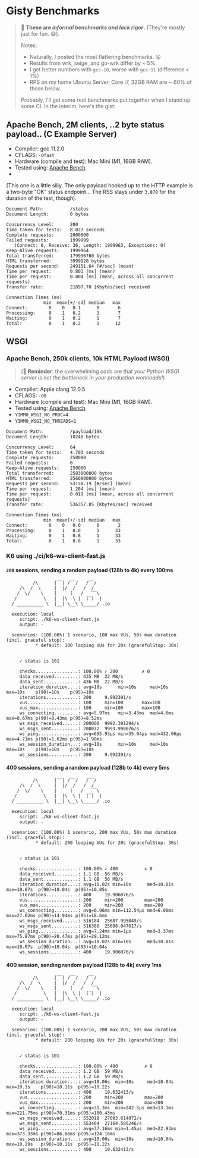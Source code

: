 # Gisty Benchmarks

> :construction: **These are _informal benchmarks and lack rigor_.** (They're
> mostly just for fun. :smile:).
>
> Notes:
>
> - Naturally, I posted the most flattering benchmarks. :stuck_out_tongue_winking_eye:
> - Results from wrk, seige, and go-wrk differ by ~ 5%.
> - I get better numbers with `gcc-10`, worse with `gcc-11` (difference < 1%)
> - RPS on my home Ubuntu Server, Core i7, 32GB RAM are ~ 60% of those below.
>
> Probably, I'll get some _real_ benchmarks put together when I stand up some
> CI. In the interim, here's the gist:


## Apache Bench, 2M clients, ..2 byte status payload.. (C Example Server)

- Compiler: gcc 11.2.0
- CFLAGS: `-Ofast`
- Hardware (compile and test):  Mac Mini (M1, 16GB RAM).
- Tested using: [Apache Bench](https://httpd.apache.org/docs/2.4/programs/ab.html).
-
(This one is a little silly. The only payload hooked up to the HTTP example
is a two-byte "OK" status endpoint... The RSS stays under `3,870` for the
duration of the test, though).

```
Document Path:          /status
Document Length:        0 bytes

Concurrency Level:      200
Time taken for tests:   8.027 seconds
Complete requests:      2000000
Failed requests:        1999999
   (Connect: 0, Receive: 36, Length: 1999963, Exceptions: 0)
Keep-Alive requests:    1999964
Total transferred:      179996760 bytes
HTML transferred:       3999928 bytes
Requests per second:    249151.64 [#/sec] (mean)
Time per request:       0.803 [ms] (mean)
Time per request:       0.004 [ms] (mean, across all concurrent requests)
Transfer rate:          21897.70 [Kbytes/sec] received

Connection Times (ms)
              min  mean[+/-sd] median   max
Connect:        0    0   0.1      0       6
Processing:     0    1   0.2      1       7
Waiting:        0    1   0.2      1       7
Total:          0    1   0.2      1      12
```

## WSGI

### Apache Bench, 250k clients, 10k HTML Payload (WSGI)

> (:wave: **Reminder**: the overwhelming odds are that _your Python WSGI server
> is not the bottleneck in your production workloads!_)

- Compiler: Apple clang 12.0.5
- CFLAGS: `-O0`
- Hardware (compile and test):  Mac Mini (M1, 16GB RAM).
- Tested using: [Apache Bench](https://httpd.apache.org/docs/2.4/programs/ab.html).
- `YIMMO_WSGI_NO_PROC=4`
- `YIMMO_WSGI_NO_THREADS=1`

```
Document Path:          /payload/10k
Document Length:        10240 bytes

Concurrency Level:      64
Time taken for tests:   4.703 seconds
Complete requests:      250000
Failed requests:        0
Keep-Alive requests:    250000
Total transferred:      2583000000 bytes
HTML transferred:       2560000000 bytes
Requests per second:    53158.19 [#/sec] (mean)
Time per request:       1.204 [ms] (mean)
Time per request:       0.019 [ms] (mean, across all concurrent requests)
Transfer rate:          536357.85 [Kbytes/sec] received

Connection Times (ms)
              min  mean[+/-sd] median   max
Connect:        0    0   0.0      0       2
Processing:     0    1   0.8      1      33
Waiting:        0    1   0.8      1      33
Total:          0    1   0.8      1      33
```

### K6 using ./ci/k6-ws-client-fast.js

#### `200` sessions, sending a random payload (128b to 4k) every 100ms

```
          /\      |‾‾| /‾‾/   /‾‾/
     /\  /  \     |  |/  /   /  /
    /  \/    \    |     (   /   ‾‾\
   /          \   |  |\  \ |  (‾)  |
  / __________ \  |__| \__\ \_____/ .io

  execution: local
     script: ./k6-ws-client-fast.js
     output: -

  scenarios: (100.00%) 1 scenario, 100 max VUs, 50s max duration (incl. graceful stop):
           * default: 100 looping VUs for 20s (gracefulStop: 30s)


     ✓ status is 101

     checks................: 100.00% ✓ 200         ✗ 0
     data_received.........: 435 MB  22 MB/s
     data_sent.............: 436 MB  22 MB/s
     iteration_duration....: avg=10s      min=10s     med=10s      max=10s    p(90)=10s    p(95)=10s
     iterations............: 200     9.992391/s
     vus...................: 100     min=100       max=100
     vus_max...............: 100     min=100       max=100
     ws_connecting.........: avg=5.97ms   min=3.43ms  med=4.6ms    max=8.67ms p(90)=8.43ms p(95)=8.52ms
     ws_msgs_received......: 200000  9992.391294/s
     ws_msgs_sent..........: 200032  9993.990076/s
     ws_ping...............: avg=695.93µs min=35.04µs med=432.06µs max=4.71ms p(90)=1.62ms p(95)=1.98ms
     ws_session_duration...: avg=10s      min=10s     med=10s      max=10s    p(90)=10s    p(95)=10s
     ws_sessions...........: 200     9.992391/s
```


#### 400 sessions, sending a random payload (128b to 4k) every 5ms

```
          /\      |‾‾| /‾‾/   /‾‾/
     /\  /  \     |  |/  /   /  /
    /  \/    \    |     (   /   ‾‾\
   /          \   |  |\  \ |  (‾)  |
  / __________ \  |__| \__\ \_____/ .io

  execution: local
     script: ./k6-ws-client-fast.js
     output: -

  scenarios: (100.00%) 1 scenario, 200 max VUs, 50s max duration (incl. graceful stop):
           * default: 200 looping VUs for 20s (gracefulStop: 30s)


     ✓ status is 101

     checks................: 100.00% ✓ 400          ✗ 0
     data_received.........: 1.1 GB  56 MB/s
     data_sent.............: 1.1 GB  56 MB/s
     iteration_duration....: avg=10.02s min=10s      med=10.01s max=10.07s  p(90)=10.04s  p(95)=10.05s
     iterations............: 400     19.906076/s
     vus...................: 200     min=200        max=200
     vus_max...............: 200     min=200        max=200
     ws_connecting.........: avg=6.96ms min=112.54µs med=6.08ms max=27.02ms p(90)=14.94ms p(95)=18.6ms
     ws_msgs_received......: 516184  25687.995049/s
     ws_msgs_sent..........: 516386  25698.047617/s
     ws_ping...............: avg=7.24ms min=1µs      med=3.37ms max=75.87ms p(90)=20.47ms p(95)=29.12ms
     ws_session_duration...: avg=10.02s min=10s      med=10.01s max=10.07s  p(90)=10.04s  p(95)=10.04s
     ws_sessions...........: 400     19.906076/s
```


#### 400 session, sending random payload (128b to 4k) every 1ms

```
          /\      |‾‾| /‾‾/   /‾‾/
     /\  /  \     |  |/  /   /  /
    /  \/    \    |     (   /   ‾‾\
   /          \   |  |\  \ |  (‾)  |
  / __________ \  |__| \__\ \_____/ .io

  execution: local
     script: ./k6-ws-client-fast.js
     output: -

  scenarios: (100.00%) 1 scenario, 200 max VUs, 50s max duration (incl. graceful stop):
           * default: 200 looping VUs for 20s (gracefulStop: 30s)


     ✓ status is 101

     checks................: 100.00% ✓ 400          ✗ 0
     data_received.........: 1.2 GB  59 MB/s
     data_sent.............: 1.2 GB  59 MB/s
     iteration_duration....: avg=10.06s  min=10s     med=10.04s  max=10.3s    p(90)=10.11s  p(95)=10.22s
     iterations............: 400     19.632413/s
     vus...................: 200     min=200        max=200
     vus_max...............: 200     min=200        max=200
     ws_connecting.........: avg=31.3ms  min=242.5µs med=13.1ms  max=221.75ms p(90)=70.31ms p(95)=100.43ms
     ws_msgs_received......: 552018  27093.614072/s
     ws_msgs_sent..........: 553464  27164.585246/s
     ws_ping...............: avg=37.16ms min=1.45µs  med=22.93ms max=373.33ms p(90)=86.66ms p(95)=124.16ms
     ws_session_duration...: avg=10.06s  min=10s     med=10.04s  max=10.29s   p(90)=10.11s  p(95)=10.22s
     ws_sessions...........: 400     19.632413/s
```
